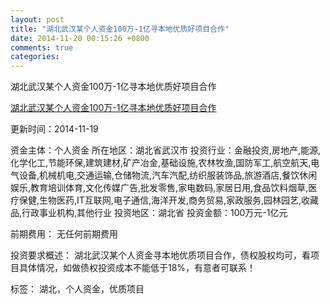 ```yaml
---
layout: post
title: "湖北武汉某个人资金100万-1亿寻本地优质好项目合作"
date: 2014-11-20 00:15:26 +0800
comments: true
categories: 
---
```

湖北武汉某个人资金100万-1亿寻本地优质好项目合作

[湖北武汉某个人资金100万-1亿寻本地优质好项目合作](http://zijin.trjcn.com/detail_246385.html)

更新时间：2014-11-19

资金主体：个人资金
所在地区：湖北省武汉市
投资行业：金融投资,房地产,能源,化学化工,节能环保,建筑建材,矿产冶金,基础设施,农林牧渔,国防军工,航空航天,电气设备,机械机电,交通运输,仓储物流,汽车汽配,纺织服装饰品,旅游酒店,餐饮休闲娱乐,教育培训体育,文化传媒广告,批发零售,家电数码,家居日用,食品饮料烟草,医疗保健,生物医药,IT互联网,电子通信,海洋开发,商务贸易,家政服务,园林园艺,收藏品,行政事业机构,其他行业
投资地区：湖北省
投资金额：100万元-1亿元

前期费用：
无任何前期费用

投资要求概述：
湖北武汉某个人资金寻本地优质项目合作，债权股权均可，看项目具体情况，如做债权投资成本不能低于18%，有意者可联系！

标签：
湖北，个人资金，优质项目

